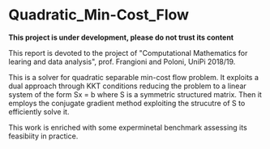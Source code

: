 # Quadratic_Min-Cost_Flow

**This project is under development, please do not trust its content** 

This report is devoted to the project of "Computational Mathematics for 
learing and data analysis", prof. Frangioni and Poloni, UniPi 2018/19.

This is a solver for quadratic separable min-cost flow problem. It exploits
a dual approach through KKT conditions reducing the problem to a linear
system of the form Sx = b where S is a symmetric structured matrix.
Then it employs the conjugate gradient method exploiting the strucutre
of S to efficiently solve it.

This work is enriched with some experminetal benchmark assessing its
feasibiity in practice.
